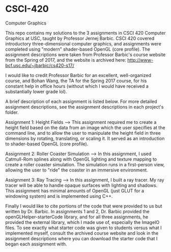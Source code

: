# CSCI-420
Computer Graphics

This repo contains my solutions to the 3 assignments in CSCI 420 Computer Graphics at USC, taught by Professor Jernej Barbic. CSCI 420 covered introductory three-dimensional computer graphics, and assignments were completed using "modern" shader-based OpenGL (core profile). The assignment descriptions were taken from Professor Barbic's course website from the Spring of 2017, and the website is archived here: http://www-bcf.usc.edu/~jbarbic/cs420-s17/

I would like to credit Professor Barbic for an excellent, well-organized course, and Bohan Wang, the TA for the Spring 2017 course, for his constant help in office hours (without which I would have received a substantially lower grade lol).

A brief description of each assignment is listed below. For more detailed assignment descriptions, see the assignment descriptions in each project's folder.

Assignment 1: Height Fields
--> This assignment required me to create a height field based on the data from an image which the user specifies at the command line, and to allow the user to manipulate the height field in three dimensions by rotating, translating, or scaling it. It served as an introduction to shader-based OpenGL (core profile).

Assignment 2: Roller Coaster Simulation
--> In this assignment, I used Catmull-Rom splines along with OpenGL lighting and texture mapping to create a roller coaster simulation. The simulation runs in a first-person view, allowing the user to "ride" the coaster in an immersive environment.

Assignment 3: Ray Tracing
-->  In this assignment, I built a ray tracer. My ray tracer will be able to handle opaque surfaces with lighting and shadows. This assignment has minimal amounts of OpenGL (just GLUT for a windowing system) and is implemented using C++. 

Finally I would like to cite portions of the code that were provided to us but written by Dr. Barbic. In assignments 1 and 2, Dr. Barbic provided the openGLHelper-starterCode library, and for all three assignments, he provided the external library, which I made use of, especially the ImageIO files. To see exactly what starter code was given to students versus what I implemented myself, consult the archived course website and look in the assignment descriptions where you can download the starter code that I began each assignment with. 
